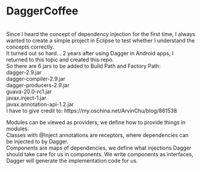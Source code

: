 # DaggerCoffee
<br />
Since I heard the concept of dependency injection for the first time, I always wanted to create a simple project in Eclipse to test whether I understand the concepts correctly.
<br />
It turned out so hard... 2 years after using Dagger in Android apps, I returned to this topic and created this repo.
<br />
So there are 6 jars to be added to Build Path and Factory Path:
<br />
dagger-2.9.jar<br />
dagger-compiler-2.9.jar<br />
dagger-producers-2.9.jar<br />
guava-20.0-rc1.jar<br />
javax.inject-1.jar<br />
javax.annotation-api-1.2.jar
<br />
I have to give credit to:
https://my.oschina.net/ArvinChu/blog/861538
<br />

Modules can be viewed as providers, we define how to provide things in modules.
<br />Classes with @Inject annotations are receptors, where dependencies can be injected to by Dagger.
<br />Components are maps of dependencies, we define what injections Dagger should take care for us in components. We write components as interfaces, Dagger will generate the implementation code for us.

